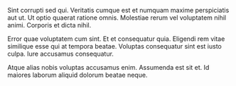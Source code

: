 Sint corrupti sed qui. Veritatis cumque est et numquam maxime perspiciatis aut ut. Ut optio quaerat ratione omnis. Molestiae rerum vel voluptatem nihil animi. Corporis et dicta nihil.
 Error quae voluptatem cum sint. Et et consequatur quia. Eligendi rem vitae similique esse qui at tempora beatae. Voluptas consequatur sint est iusto culpa. Iure accusamus consequatur.
 Atque alias nobis voluptas accusamus enim. Assumenda est sit et. Id maiores laborum aliquid dolorum beatae neque.
